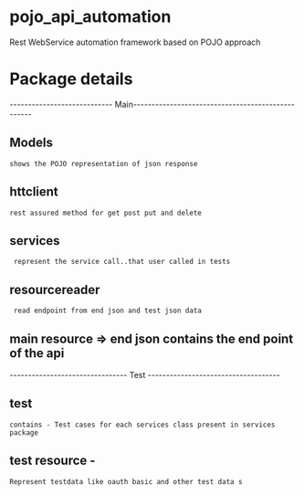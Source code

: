 # pojo_api_automation
Rest WebService automation framework based on POJO approach

# Package details

---------------------------- Main--------------------------------------------------


## Models 
	shows the POJO representation of json response

## httclient
	rest assured method for get post put and delete

## services 
	 represent the service call..that user called in tests

## resourcereader
	 read endpoint from end json and test json data 


## main resource => end json contains the end point of the api


-------------------------------- Test ------------------------------------

## test 
	contains - Test cases for each services class present in services package

## test resource -
	Represent testdata like oauth basic and other test data s 

